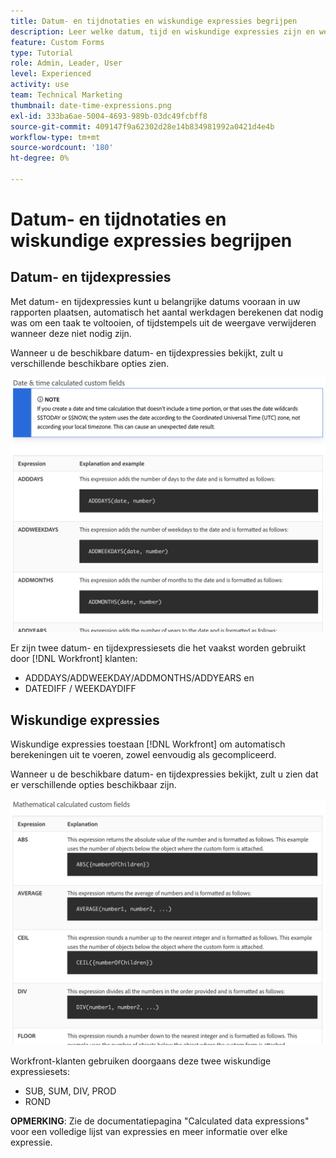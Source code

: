 ```yaml
---
title: Datum- en tijdnotaties en wiskundige expressies begrijpen
description: Leer welke datum, tijd en wiskundige expressies zijn en welke beschikbaar zijn voor het maken van aangepaste gegevens in Adobe [!UICONTROL Workfront].
feature: Custom Forms
type: Tutorial
role: Admin, Leader, User
level: Experienced
activity: use
team: Technical Marketing
thumbnail: date-time-expressions.png
exl-id: 333ba6ae-5004-4693-989b-03dc49fcbff8
source-git-commit: 409147f9a62302d28e14b834981992a0421d4e4b
workflow-type: tm+mt
source-wordcount: '180'
ht-degree: 0%

---
```


# Datum- en tijdnotaties en wiskundige expressies begrijpen

## Datum- en tijdexpressies

Met datum- en tijdexpressies kunt u belangrijke datums vooraan in uw rapporten plaatsen, automatisch het aantal werkdagen berekenen dat nodig was om een taak te voltooien, of tijdstempels uit de weergave verwijderen wanneer deze niet nodig zijn.

Wanneer u de beschikbare datum- en tijdexpressies bekijkt, zult u verschillende beschikbare opties zien.

![Voorbeeld van datum- en tijdexpressies](assets/datetimeexpressions01.png)

Er zijn twee datum- en tijdexpressiesets die het vaakst worden gebruikt door [!DNL Workfront] klanten:

* ADDDAYS/ADDWEEKDAY/ADDMONTHS/ADDYEARS en
* DATEDIFF / WEEKDAYDIFF

## Wiskundige expressies

Wiskundige expressies toestaan [!DNL Workfront] om automatisch berekeningen uit te voeren, zowel eenvoudig als gecompliceerd.

Wanneer u de beschikbare datum- en tijdexpressies bekijkt, zult u zien dat er verschillende opties beschikbaar zijn.

![Voorbeeld van wiskundige expressies](assets/datetimeexpressions02.png)

Workfront-klanten gebruiken doorgaans deze twee wiskundige expressiesets:

* SUB, SUM, DIV, PROD
* ROND

<b>OPMERKING</b>: Zie de documentatiepagina &quot;Calculated data expressions&quot; voor een volledige lijst van expressies en meer informatie over elke expressie.